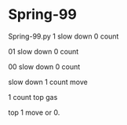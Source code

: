 # Spring-99
Spring-99.py
1 slow down 0 count

01 slow down 0 count

00 slow down 0 count

slow down 1 count move

1 count top gas

top 1 move or 0.
